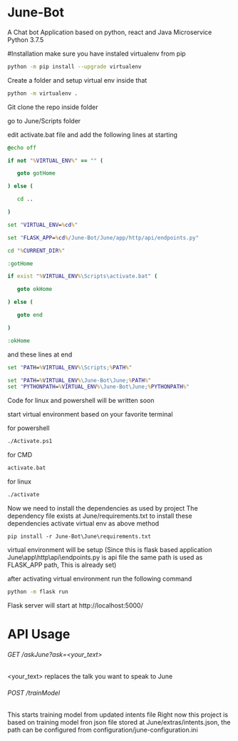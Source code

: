 # June-Bot
A Chat bot Application based on python, react and Java Microservice
Python 3.7.5

#Installation
make sure you have instaled virtualenv from pip
```bash
python -m pip install --upgrade virtualenv
```
Create a folder and setup virtual env inside that
```bash
python -m virtualenv .
```
 Git clone the repo inside folder
 
 go to June/Scripts folder
 
 edit activate.bat file and add the following lines at starting
 
 ```bat
 @echo off

if not "%VIRTUAL_ENV%" == "" (

	goto gotHome

) else (

	cd ..

)

set "VIRTUAL_ENV=%cd%"

set "FLASK_APP=%cd%/June-Bot/June/app/http/api/endpoints.py"

cd "%CURRENT_DIR%"

:gotHome

if exist "%VIRTUAL_ENV%\Scripts\activate.bat" (

	goto okHome

) else (

	goto end

)

:okHome

 ```
 
 and these lines at end
 ```bat
 set "PATH=%VIRTUAL_ENV%\Scripts;%PATH%"

set "PATH=%VIRTUAL_ENV%\June-Bot\June;%PATH%"
set "PYTHONPATH=%VIRTUAL_ENV%\June-Bot\June;%PYTHONPATH%"
 ```
 
 Code for linux and powershell will be written soon
 
 
 start virtual environment based on your favorite terminal
 
 for powershell
 ```bash
 ./Activate.ps1
 ```
 for CMD
  ```bash
 activate.bat
 ```
 for linux
 ```bash
 ./activate
 ```
 
 Now we need to install the dependencies as used by project 
 The dependency file exists at June/requirements.txt
 to install these dependencies
  activate virtual env as above method
  
  ```dos
  pip install -r June-Bot\June\requirements.txt
  ```
 
 virtual environment will be setup
 (Since this is flask based application June\app\http\api\endpoints.py is api file
 the same path is used as FLASK_APP path, This is already set)
 
 after activating virtual environment run the following command
 ```bash
 python -m flask run
 ```
 
 Flask server will start at http://localhost:5000/
 
 # API Usage
 
###### GET    /askJune?ask=<your_text>
<your_text> replaces the talk you want to speak to June

###### POST   /trainModel
This starts training model from updated intents file
Right now this project is based on training model fron json file stored at June/extras/intents.json, the path can be configured from configuration/june-configuration.ini


 
 
 
 
 
 
 
